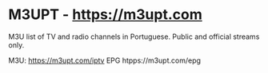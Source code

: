 # M3UPT - https://m3upt.com

M3U list of TV and radio channels in Portuguese. Public and official streams only.

M3U: https://m3upt.com/iptv
EPG htpps://m3upt.com/epg
